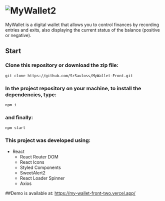 # ![MyWallet2](https://user-images.githubusercontent.com/87550368/143923173-b34d55e9-453d-4f84-b280-acd04802c755.png)

MyWallet is a digital wallet that allows you to control finances by recording entries and exits, also displaying the current status of the balance (positive or negative).

## Start

### Clone this repository or download the zip file:
`git clone https://github.com/SrSauloss/MyWallet-Front.git`
### In the project repository on your machine, to install the dependencies, type:
`npm i`
### and finally:
`npm start`
### This project was developed using:
- React
   - React Router DOM
   - React Icons
   - Styled Components
   - SweetAlert2
   - React Loader Spinner
   - Axios
   
##Demo is available at:
https://my-wallet-front-two.vercel.app/
